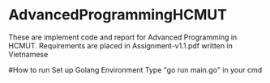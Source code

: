 # AdvancedProgrammingHCMUT
These are implement code and report for Advanced Programming in HCMUT. Requirements are placed in Assignment-v1.1.pdf written in Vietnamese

#How to run 
Set up Golang Environment
Type "go run main.go" in your cmd
